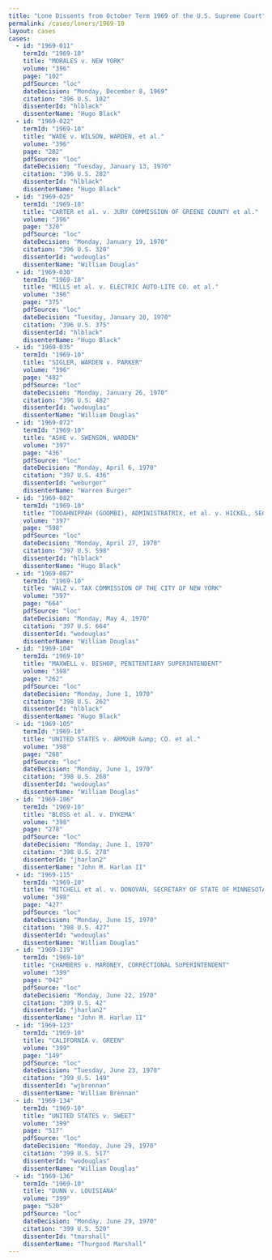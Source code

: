 ```yaml
---
title: "Lone Dissents from October Term 1969 of the U.S. Supreme Court"
permalink: /cases/loners/1969-10
layout: cases
cases:
  - id: "1969-011"
    termId: "1969-10"
    title: "MORALES v. NEW YORK"
    volume: "396"
    page: "102"
    pdfSource: "loc"
    dateDecision: "Monday, December 8, 1969"
    citation: "396 U.S. 102"
    dissenterId: "hlblack"
    dissenterName: "Hugo Black"
  - id: "1969-022"
    termId: "1969-10"
    title: "WADE v. WILSON, WARDEN, et al."
    volume: "396"
    page: "282"
    pdfSource: "loc"
    dateDecision: "Tuesday, January 13, 1970"
    citation: "396 U.S. 282"
    dissenterId: "hlblack"
    dissenterName: "Hugo Black"
  - id: "1969-025"
    termId: "1969-10"
    title: "CARTER et al. v. JURY COMMISSION OF GREENE COUNTY et al."
    volume: "396"
    page: "320"
    pdfSource: "loc"
    dateDecision: "Monday, January 19, 1970"
    citation: "396 U.S. 320"
    dissenterId: "wodouglas"
    dissenterName: "William Douglas"
  - id: "1969-030"
    termId: "1969-10"
    title: "MILLS et al. v. ELECTRIC AUTO-LITE CO. et al."
    volume: "396"
    page: "375"
    pdfSource: "loc"
    dateDecision: "Tuesday, January 20, 1970"
    citation: "396 U.S. 375"
    dissenterId: "hlblack"
    dissenterName: "Hugo Black"
  - id: "1969-035"
    termId: "1969-10"
    title: "SIGLER, WARDEN v. PARKER"
    volume: "396"
    page: "482"
    pdfSource: "loc"
    dateDecision: "Monday, January 26, 1970"
    citation: "396 U.S. 482"
    dissenterId: "wodouglas"
    dissenterName: "William Douglas"
  - id: "1969-072"
    termId: "1969-10"
    title: "ASHE v. SWENSON, WARDEN"
    volume: "397"
    page: "436"
    pdfSource: "loc"
    dateDecision: "Monday, April 6, 1970"
    citation: "397 U.S. 436"
    dissenterId: "weburger"
    dissenterName: "Warren Burger"
  - id: "1969-082"
    termId: "1969-10"
    title: "TOOAHNIPPAH (GOOMBI), ADMINISTRATRIX, et al. v. HICKEL, SECRETARY OF THE INTERIOR, et al."
    volume: "397"
    page: "598"
    pdfSource: "loc"
    dateDecision: "Monday, April 27, 1970"
    citation: "397 U.S. 598"
    dissenterId: "hlblack"
    dissenterName: "Hugo Black"
  - id: "1969-087"
    termId: "1969-10"
    title: "WALZ v. TAX COMMISSION OF THE CITY OF NEW YORK"
    volume: "397"
    page: "664"
    pdfSource: "loc"
    dateDecision: "Monday, May 4, 1970"
    citation: "397 U.S. 664"
    dissenterId: "wodouglas"
    dissenterName: "William Douglas"
  - id: "1969-104"
    termId: "1969-10"
    title: "MAXWELL v. BISHOP, PENITENTIARY SUPERINTENDENT"
    volume: "398"
    page: "262"
    pdfSource: "loc"
    dateDecision: "Monday, June 1, 1970"
    citation: "398 U.S. 262"
    dissenterId: "hlblack"
    dissenterName: "Hugo Black"
  - id: "1969-105"
    termId: "1969-10"
    title: "UNITED STATES v. ARMOUR &amp; CO. et al."
    volume: "398"
    page: "268"
    pdfSource: "loc"
    dateDecision: "Monday, June 1, 1970"
    citation: "398 U.S. 268"
    dissenterId: "wodouglas"
    dissenterName: "William Douglas"
  - id: "1969-106"
    termId: "1969-10"
    title: "BLOSS et al. v. DYKEMA"
    volume: "398"
    page: "278"
    pdfSource: "loc"
    dateDecision: "Monday, June 1, 1970"
    citation: "398 U.S. 278"
    dissenterId: "jharlan2"
    dissenterName: "John M. Harlan II"
  - id: "1969-115"
    termId: "1969-10"
    title: "MITCHELL et al. v. DONOVAN, SECRETARY OF STATE OF MINNESOTA, et al."
    volume: "398"
    page: "427"
    pdfSource: "loc"
    dateDecision: "Monday, June 15, 1970"
    citation: "398 U.S. 427"
    dissenterId: "wodouglas"
    dissenterName: "William Douglas"
  - id: "1969-119"
    termId: "1969-10"
    title: "CHAMBERS v. MARONEY, CORRECTIONAL SUPERINTENDENT"
    volume: "399"
    page: "042"
    pdfSource: "loc"
    dateDecision: "Monday, June 22, 1970"
    citation: "399 U.S. 42"
    dissenterId: "jharlan2"
    dissenterName: "John M. Harlan II"
  - id: "1969-123"
    termId: "1969-10"
    title: "CALIFORNIA v. GREEN"
    volume: "399"
    page: "149"
    pdfSource: "loc"
    dateDecision: "Tuesday, June 23, 1970"
    citation: "399 U.S. 149"
    dissenterId: "wjbrennan"
    dissenterName: "William Brennan"
  - id: "1969-134"
    termId: "1969-10"
    title: "UNITED STATES v. SWEET"
    volume: "399"
    page: "517"
    pdfSource: "loc"
    dateDecision: "Monday, June 29, 1970"
    citation: "399 U.S. 517"
    dissenterId: "wodouglas"
    dissenterName: "William Douglas"
  - id: "1969-136"
    termId: "1969-10"
    title: "DUNN v. LOUISIANA"
    volume: "399"
    page: "520"
    pdfSource: "loc"
    dateDecision: "Monday, June 29, 1970"
    citation: "399 U.S. 520"
    dissenterId: "tmarshall"
    dissenterName: "Thurgood Marshall"
---
```

